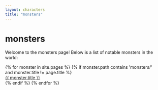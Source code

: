 ```yaml
---
layout: characters
title: "monsters"
---
```


# monsters

Welcome to the monsters page! Below is a list of notable monsters in the world:

<div class="character-list">
{% for monster in site.pages %}
    {% if monster.path contains 'monsters/' and monster.title != page.title %}
        <div class="character-item">
            <a class="character-link" href="{{ monster.url }}">{{ monster.title }}</a>
        </div>
    {% endif %}
{% endfor %}
</div>